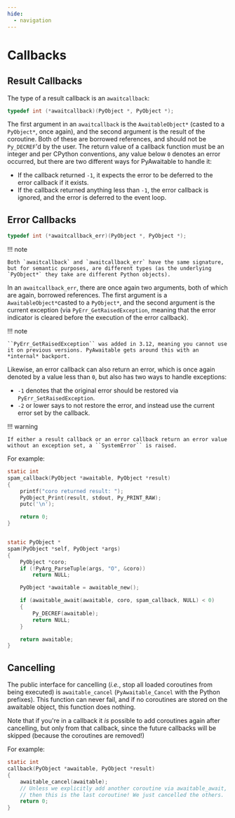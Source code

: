```yaml
---
hide:
  - navigation
---
```


# Callbacks

## Result Callbacks

The type of a result callback is an `awaitcallback`:

```c
typedef int (*awaitcallback)(PyObject *, PyObject *);
```

The first argument in an ``awaitcallback`` is the ``AwaitableObject*`` (casted to a ``PyObject*``, once again), and the second argument is the result of the coroutine. Both of these are borrowed references, and should not be ``Py_DECREF``'d by the user. The return value of a callback function must be an integer and per CPython conventions, any value below ``0`` denotes an error occurred, but there are two different ways for PyAwaitable to handle it:

- If the callback returned ``-1``, it expects the error to be deferred to the error callback if it exists.
- If the callback returned anything less than ``-1``, the error callback is ignored, and the error is deferred to the event loop.

## Error Callbacks

```c
typedef int (*awaitcallback_err)(PyObject *, PyObject *);
```

!!! note

    Both `awaitcallback` and `awaitcallback_err` have the same signature, but for semantic purposes, are different types (as the underlying `PyObject*` they take are different Python objects).

In an ``awaitcallback_err``, there are once again two arguments, both of which are again, borrowed references. The first argument is a ``AwaitableObject*``casted to a ``PyObject*``, and the second argument is the current exception (via ``PyErr_GetRaisedException``, meaning that the error indicator is cleared before the execution of the error callback).

!!! note

    ``PyErr_GetRaisedException`` was added in 3.12, meaning you cannot use it on previous versions. PyAwaitable gets around this with an *internal* backport.

Likewise, an error callback can also return an error, which is once again denoted by a value less than ``0``, but also has two ways to handle exceptions:

- ``-1`` denotes that the original error should be restored via ``PyErr_SetRaisedException``.
- ``-2`` or lower says to not restore the error, and instead use the current error set by the callback.

!!! warning

    If either a result callback or an error callback return an error value without an exception set, a ``SystemError`` is raised.

For example:

```c
static int
spam_callback(PyObject *awaitable, PyObject *result)
{
    printf("coro returned result: ");
    PyObject_Print(result, stdout, Py_PRINT_RAW);
    putc('\n');

    return 0;
}


static PyObject *
spam(PyObject *self, PyObject *args)
{
    PyObject *coro;
    if (!PyArg_ParseTuple(args, "O", &coro))
        return NULL;

    PyObject *awaitable = awaitable_new();

    if (awaitable_await(awaitable, coro, spam_callback, NULL) < 0)
    {
        Py_DECREF(awaitable);
        return NULL;
    }

    return awaitable;
}
```

## Cancelling

The public interface for cancelling (*i.e.*, stop all loaded coroutines from being executed) is `awaitable_cancel` (`PyAwaitable_Cancel` with the Python prefixes). This function can never fail, and if no coroutines are stored on the awaitable object, this function does nothing.

Note that if you're in a callback it *is* possible to add coroutines again after cancelling, but only from that callback, since the future callbacks will be skipped (because the coroutines are removed!)

For example:

```c
static int
callback(PyObject *awaitable, PyObject *result)
{
    awaitable_cancel(awaitable);
    // Unless we explicitly add another coroutine via awaitable_await,
    // then this is the last coroutine! We just cancelled the others.
    return 0;
}
```

